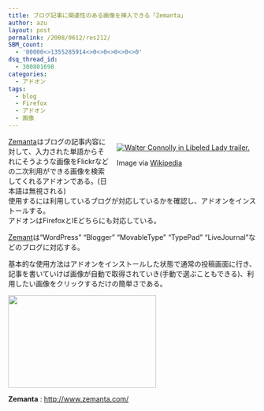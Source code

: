 ```yaml
---
title: ブログ記事に関連性のある画像を挿入できる「Zemanta」
author: azu
layout: post
permalink: /2008/0612/res212/
SBM_count:
  - '00000<>1355285914<>0<>0<>0<>0<>0'
dsq_thread_id:
  - 300801698
categories:
  - アドオン
tags:
  - blog
  - Firefox
  - アドオン
  - 画像
---
```

<div class="zemanta-img" style="margin: 1em; float: right; display: block;">
  <a href="http://en.wikipedia.org/wiki/Image:WordPressLogo.png"><img style="border: medium none ; display: block;" src="http://upload.wikimedia.org/wikipedia/en/d/d6/WordPressLogo.png" alt="Walter Connolly in Libeled Lady trailer." /></a></p> <p class="zemanta-img-attribution">
    Image via <a href="http://en.wikipedia.org/wiki/Image:WordPressLogo.png" target="_blank">Wikipedia</a>
  </p>
</div>

[Zemanta][1]はブログの記事内容に対して、入力された単語からそれにそうような画像をFlickrなどの二次利用ができる画像を検索してくれるアドオンである。(日本語は無視される)  
使用するには利用しているブログが対応しているかを確認し、アドオンをインストールする。  
アドオンはFirefoxとIEどちらにも対応している。

[Zemant][1]は“WordPress” “Blogger” “MovableType” “TypePad” “LiveJournal”などのブログに対応する。

基本的な使用方法はアドオンをインストールした状態で通常の投稿画面に行き、記事を書いていけば画像が自動で取得されていき(手動で選ぶこともできる)、利用したい画像をクリックするだけの簡単さである。

[<img class="alignnone size-medium wp-image-213" title="snap11" src="http://efcl.infol/wp-content/uploads/2008/06/snap11-300x188.png" alt="" width="300" height="188" />][2]

**Zemanta**
:   <http://www.zemanta.com/>

 [1]: http://www.zemanta.com/
 [2]: http://efcl.infol/wp-content/uploads/2008/06/snap11.png